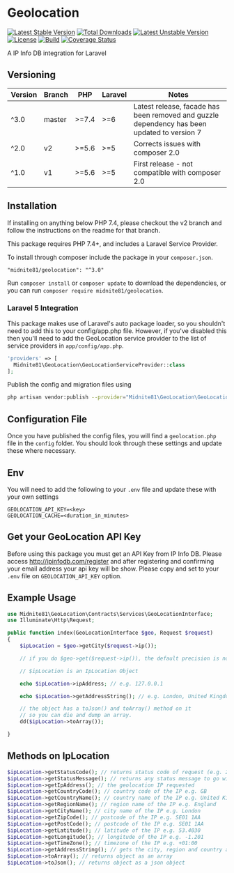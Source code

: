 # Geolocation 
[![Latest Stable Version](https://poser.pugx.org/midnite81/geolocation/version)](https://packagist.org/packages/midnite81/geolocation) [![Total Downloads](https://poser.pugx.org/midnite81/geolocation/downloads)](https://packagist.org/packages/midnite81/geolocation) [![Latest Unstable Version](https://poser.pugx.org/midnite81/geolocation/v/unstable)](https://packagist.org/packages/midnite81/geolocation) [![License](https://poser.pugx.org/midnite81/geolocation/license.svg)](https://packagist.org/packages/midnite81/geolocation) [![Build](https://travis-ci.org/midnite81/geolocation.svg?branch=master)](https://travis-ci.org/midnite81/geolocation) [![Coverage Status](https://coveralls.io/repos/github/midnite81/geolocation/badge.svg?branch=master)](https://coveralls.io/github/midnite81/geolocation?branch=master)

A IP Info DB integration for Laravel

## Versioning

|Version|Branch|PHP|Laravel|Notes|
|---|---|---|---|---|
|^3.0|master|\>=7.4|\>=6|Latest release, facade has been removed and guzzle dependency has been updated to version 7|
|^2.0|v2|\>=5.6|\>=5|Corrects issues with composer 2.0|
|^1.0|v1|\>=5.6|\>=5|First release - not compatible with composer 2.0|

## Installation

If installing on anything below PHP 7.4, please checkout the v2 branch and follow the 
instructions on the readme for that branch.

This package requires PHP 7.4+, and includes a Laravel Service Provider.

To install through composer include the package in your `composer.json`.

    "midnite81/geolocation": "^3.0"


Run `composer install` or `composer update` to download the dependencies, or you can run 
`composer require midnite81/geolocation`.

### Laravel 5 Integration

This package makes use of Laravel's auto package loader, so you shouldn't need to add this
to your config/app.php file. However, if you've disabled this then you'll need to  add the 
GeoLocation service provider to the list of service providers 
in `app/config/app.php`.

```php
'providers' => [
  Midnite81\GeoLocation\GeoLocationServiceProvider::class
];
```    
    
Publish the config and migration files using 
```sh
php artisan vendor:publish --provider="Midnite81\GeoLocation\GeoLocationServiceProvider"
```
    
## Configuration File

Once you have published the config files, you will find a `geolocation.php` file in the 
`config` folder. You should look through these settings and update these where necessary. 

## Env

You will need to add the following to your `.env` file and update these with your own 
settings

```env
GEOLOCATION_API_KEY=<key>
GEOLOCATION_CACHE=<duration_in_minutes>
```

## Get your GeoLocation API Key

Before using this package you must get an API Key from IP Info DB. Please access 
http://ipinfodb.com/register and after registering and confirming your email address 
your api key will be show. Please copy and set to your `.env` file on 
`GEOLOCATION_API_KEY` option.

## Example Usage

```php
use Midnite81\GeoLocation\Contracts\Services\GeoLocationInterface;
use Illuminate\Http\Request;

public function index(GeoLocationInterface $geo, Request $request) 
{
    $ipLocation = $geo->getCity($request->ip());

    // if you do $geo->get($request->ip()), the default precision is now city

    // $ipLocation is an IpLocation Object

    echo $ipLocation->ipAddress; // e.g. 127.0.0.1

    echo $ipLocation->getAddressString(); // e.g. London, United Kingdom

    // the object has a toJson() and toArray() method on it 
    // so you can die and dump an array.
    dd($ipLocation->toArray()); 

}
```
    
## Methods on IpLocation
```php
$ipLocation->getStatusCode(); // returns status code of request (e.g. 200)
$ipLocation->getStatusMessage(); // returns any status message to go with code
$ipLocation->getIpAddress(); // the geolocation IP requested
$ipLocation->getCountryCode(); // country code of the IP e.g. GB
$ipLocation->getCountryName(); // country name of the IP e.g. United Kingdom
$ipLocation->getRegionName(); // region name of the IP e.g. England
$ipLocation->getCityName(); // city name of the IP e.g. London
$ipLocation->getZipCode(); // postcode of the IP e.g. SE01 1AA
$ipLocation->getPostCode(); // postcode of the IP e.g. SE01 1AA
$ipLocation->getLatitude(); // latitude of the IP e.g. 53.4030
$ipLocation->getLongitude(); // longitude of the IP e.g. -1.201
$ipLocation->getTimeZone(); // timezone of the IP e.g. +01:00
$ipLocation->getAddressString(); // gets the city, region and country as a string
$ipLocation->toArray(); // returns object as an array
$ipLocation->toJson(); // returns object as a json object
```
